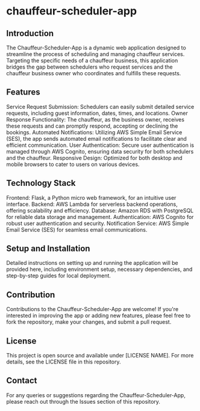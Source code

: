 # chauffeur-scheduler-app

## Introduction
The Chauffeur-Scheduler-App is a dynamic web application designed to streamline the process of scheduling and managing chauffeur services. Targeting the specific needs of a chauffeur business, this application bridges the gap between schedulers who request services and the chauffeur business owner who coordinates and fulfills these requests.

## Features
Service Request Submission: Schedulers can easily submit detailed service requests, including guest information, dates, times, and locations.
Owner Response Functionality: The chauffeur, as the business owner, receives these requests and can promptly respond, accepting or declining the bookings.
Automated Notifications: Utilizing AWS Simple Email Service (SES), the app sends automated email notifications to facilitate clear and efficient communication.
User Authentication: Secure user authentication is managed through AWS Cognito, ensuring data security for both schedulers and the chauffeur.
Responsive Design: Optimized for both desktop and mobile browsers to cater to users on various devices.

## Technology Stack
Frontend: Flask, a Python micro web framework, for an intuitive user interface.
Backend: AWS Lambda for serverless backend operations, offering scalability and efficiency.
Database: Amazon RDS with PostgreSQL for reliable data storage and management.
Authentication: AWS Cognito for robust user authentication and security.
Notification Service: AWS Simple Email Service (SES) for seamless email communications.

## Setup and Installation
Detailed instructions on setting up and running the application will be provided here, including environment setup, necessary dependencies, and step-by-step guides for local deployment.

## Contribution
Contributions to the Chauffeur-Scheduler-App are welcome! If you're interested in improving the app or adding new features, please feel free to fork the repository, make your changes, and submit a pull request.

## License
This project is open source and available under [LICENSE NAME]. For more details, see the LICENSE file in this repository.

## Contact
For any queries or suggestions regarding the Chauffeur-Scheduler-App, please reach out through the Issues section of this repository.
